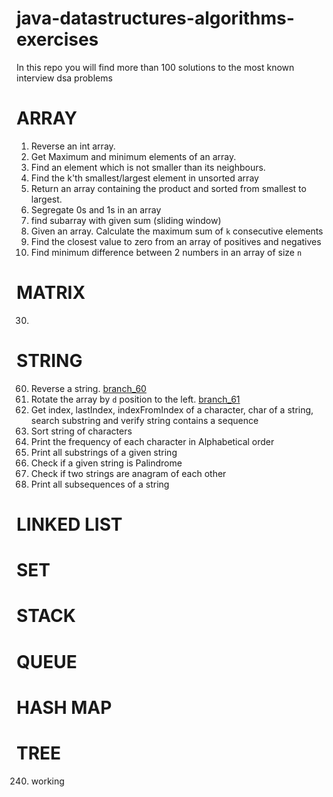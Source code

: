 # java-datastructures-algorithms-exercises
In this repo you will find more than 100 solutions to the most known interview dsa problems


# ARRAY
1. Reverse an int array.
2. Get Maximum and minimum elements of an array.
3. Find an element which is not smaller than its neighbours.
4. Find the k'th smallest/largest element in unsorted array
5. Return an array containing the product and sorted from smallest to largest.
6. Segregate 0s and 1s in an array
7. find subarray with given sum (sliding window)
8. Given an array. Calculate the maximum sum of `k` consecutive elements 
9. Find the closest value to zero from an array of positives and negatives
10. Find minimum difference between 2 numbers in an array of size `n`

# MATRIX
30.


# STRING
60. Reverse a string. [branch_60](https://github.com/CarlitosDroid/java-datastructures-algorithms-exercises/tree/exercise_60)
61. Rotate the array by `d` position to the left. [branch_61](https://github.com/CarlitosDroid/java-datastructures-algorithms-exercises/tree/exercise_61)
62. Get index, lastIndex, indexFromIndex of a character, char of a string, search substring and verify string contains a sequence
63. Sort string of characters
64. Print the frequency of each character in Alphabetical order
65. Print all substrings of a given string
66. Check if a given string is Palindrome
67. Check if two strings are anagram of each other
68. Print all subsequences of a string

# LINKED LIST

# SET

# STACK

# QUEUE

# HASH MAP

# TREE
240. working

